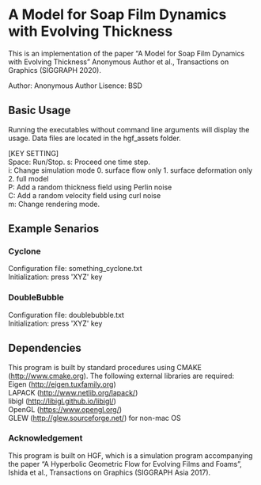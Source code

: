 # A Model for Soap Film Dynamics with Evolving Thickness

This is an implementation of the paper “A Model for Soap Film Dynamics with Evolving Thickness” Anonymous Author et al., Transactions on Graphics (SIGGRAPH 2020).

Author: Anonymous Author 
Lisence: BSD

## Basic Usage
Running the executables without command line arguments will display the usage. Data files are located in the hgf_assets folder.

[KEY SETTING]  
Space: Run/Stop. 
s: Proceed one time step.  
i: Change simulation mode 0. surface flow only 1. surface deformation only 2. full model  
P: Add a random thickness field using Perlin noise  
C: Add a random velocity field using curl noise  
m: Change rendering mode.    


## Example Senarios

### Cyclone 
Configuration file:  something_cyclone.txt  
Initialization: press 'XYZ' key

### DoubleBubble
Configuration file:  doublebubble.txt  
Initialization: press 'XYZ' key

## Dependencies
This program is built by standard procedures using CMAKE (http://www.cmake.org).
The following external libraries are required:   
Eigen (http://eigen.tuxfamily.org)  
LAPACK (http://www.netlib.org/lapack/)  
libigl (http://libigl.github.io/libigl/)  
OpenGL (https://www.opengl.org/)  
GLEW (http://glew.sourceforge.net/) for non-mac OS

### Acknowledgement
This program is built on HGF, which is a simulation program accompanying the paper “A Hyperbolic Geometric Flow for Evolving Films and Foams”, Ishida et al., Transactions on Graphics (SIGGRAPH Asia 2017).


